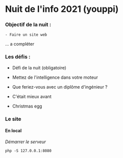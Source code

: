 # Nuit de l'info 2021 (youppi)

### Objectif de la nuit : 
	- Faire un site web
... a compléter 

### Les défis :
- Défi de la nuit (obligatoire)

- Mettez de l'intelligence dans votre moteur
- Que feriez-vous avec un diplôme d'ingénieur ?
- C'était mieux avant 
- Christmas egg

### Le site 

#### En local
*Démarrer le serveur*
```
php -S 127.0.0.1:8080
```

